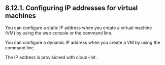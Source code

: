 ## 8.12.1. Configuring IP addresses for virtual machines

You can configure a static IP address when you create a virtual machine (VM) by using the web console or the command line.

You can configure a dynamic IP address when you create a VM by using the command line.

The IP address is provisioned with cloud-init.

